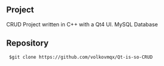 ## Project
CRUD Project written in C++ with a Qt4 UI. MySQL Database

## Repository

     $git clone https://github.com/volkovmqx/Qt-is-so-CRUD

